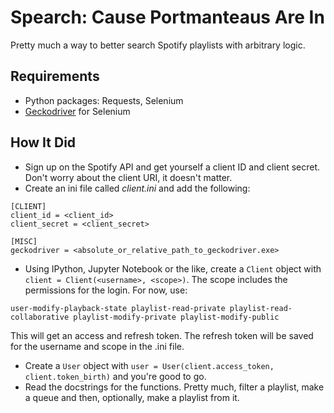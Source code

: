 # Spearch: Cause Portmanteaus Are In
Pretty much a way to better search Spotify playlists with arbitrary logic.

## Requirements
- Python packages: Requests, Selenium
- [Geckodriver](https://github.com/mozilla/geckodriver/releases) for Selenium

## How It Did
- Sign up on the Spotify API and get yourself a client ID and client secret. Don't worry about the client URI, it doesn't matter.
- Create an ini file called *client.ini* and add the following:
```
[CLIENT]
client_id = <client_id>
client_secret = <client_secret>

[MISC]
geckodriver = <absolute_or_relative_path_to_geckodriver.exe>
```
- Using IPython, Jupyter Notebook or the like, create a `Client` object with `client = Client(<username>, <scope>)`. The scope includes the permissions for the login. For now, use:
```
user-modify-playback-state playlist-read-private playlist-read-collaborative playlist-modify-private playlist-modify-public
```
This will get an access and refresh token. The refresh token will be saved for the username and scope in the .ini file.
- Create a `User` object with `user = User(client.access_token, client.token_birth)` and you're good to go.
- Read the docstrings for the functions. Pretty much, filter a playlist, make a queue and then, optionally, make a playlist from it.
